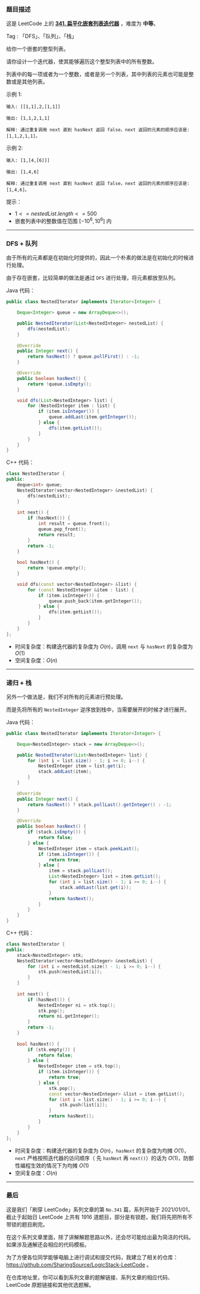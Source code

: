 ### 题目描述

这是 LeetCode 上的 **[341. 扁平化嵌套列表迭代器](https://leetcode-cn.com/problems/flatten-nested-list-iterator/solution/yi-ti-shuang-jie-dfsdui-lie-di-gui-zhan-kvwhy/)** ，难度为 **中等**。

Tag : 「DFS」、「队列」、「栈」



给你一个嵌套的整型列表。

请你设计一个迭代器，使其能够遍历这个整型列表中的所有整数。

列表中的每一项或者为一个整数，或者是另一个列表，其中列表的元素也可能是整数或是其他列表。 

示例 1:
```
输入: [[1,1],2,[1,1]]

输出: [1,1,2,1,1]

解释: 通过重复调用 next 直到 hasNext 返回 false，next 返回的元素的顺序应该是: [1,1,2,1,1]。
```
示例 2:
```
输入: [1,[4,[6]]]

输出: [1,4,6]

解释: 通过重复调用 next 直到 hasNext 返回 false，next 返回的元素的顺序应该是: [1,4,6]。
```
提示：
* $1 <= nestedList.length <= 500$
* 嵌套列表中的整数值在范围 $[-10^6, 10^6]$ 内

---

### DFS + 队列

由于所有的元素都是在初始化时提供的，因此一个朴素的做法是在初始化的时候进行处理。

由于存在嵌套，比较简单的做法是通过 `DFS` 进行处理，将元素都放至队列。


Java 代码：
```Java
public class NestedIterator implements Iterator<Integer> {

    Deque<Integer> queue = new ArrayDeque<>();

    public NestedIterator(List<NestedInteger> nestedList) {
        dfs(nestedList);
    }
    
    @Override
    public Integer next() {
        return hasNext() ? queue.pollFirst() : -1;
    }

    @Override
    public boolean hasNext() {
        return !queue.isEmpty();
    }

    void dfs(List<NestedInteger> list) {
        for (NestedInteger item : list) {
            if (item.isInteger()) {
                queue.addLast(item.getInteger());
            } else {
                dfs(item.getList());
            }
        }
    }
}
```
C++ 代码：
```C++
class NestedIterator {
public:
    deque<int> queue;
    NestedIterator(vector<NestedInteger> &nestedList) {
        dfs(nestedList);
    }
    
    int next() {
        if (hasNext()) {
            int result = queue.front();
            queue.pop_front();
            return result;
        }
        return -1;
    }
    
    bool hasNext() {
        return !queue.empty();
    }

    void dfs(const vector<NestedInteger> &list) {
        for (const NestedInteger &item : list) {
            if (item.isInteger()) {
                queue.push_back(item.getInteger());
            } else {
                dfs(item.getList());
            }
        }
    }
};
```
* 时间复杂度：构建迭代器的复杂度为 $O(n)$，调用 `next` 与 `hasNext` 的复杂度为 $O(1)$
* 空间复杂度：$O(n)$

---

### 递归 + 栈

另外一个做法是，我们不对所有的元素进行预处理。

而是先将所有的 `NestedInteger` 逆序放到栈中，当需要展开的时候才进行展开。

Java 代码：
```Java
public class NestedIterator implements Iterator<Integer> {

    Deque<NestedInteger> stack = new ArrayDeque<>();

    public NestedIterator(List<NestedInteger> list) {
        for (int i = list.size() - 1; i >= 0; i--) {
            NestedInteger item = list.get(i);
            stack.addLast(item);
        }
    }

    @Override
    public Integer next() {
        return hasNext() ? stack.pollLast().getInteger() : -1;
    }

    @Override
    public boolean hasNext() {
        if (stack.isEmpty()) {
            return false;
        } else {
            NestedInteger item = stack.peekLast();
            if (item.isInteger()) {
                return true;
            } else {
                item = stack.pollLast();
                List<NestedInteger> list = item.getList();
                for (int i = list.size() - 1; i >= 0; i--) {
                    stack.addLast(list.get(i));
                }
                return hasNext();
            }
        }
    }
}
```
C++ 代码：
```C++
class NestedIterator {
public:
    stack<NestedInteger> stk;
    NestedIterator(vector<NestedInteger> &nestedList) {
        for (int i = nestedList.size() - 1; i >= 0; i--) {
            stk.push(nestedList[i]);
        }
    }
    
    int next() {
        if (hasNext()) {
            NestedInteger ni = stk.top();
            stk.pop();
            return ni.getInteger();
        }
        return -1;
    }
    
    bool hasNext() {
        if (stk.empty()) {
            return false;
        } else {
            NestedInteger item = stk.top();
            if (item.isInteger()) {
                return true;
            } else {
                stk.pop();
                const vector<NestedInteger> &list = item.getList();
                for (int i = list.size() - 1; i >= 0; i--) {
                    stk.push(list[i]);
                }
                return hasNext();
            }
        }
    }
};
```
* 时间复杂度：构建迭代器的复杂度为 $O(n)$，`hasNext` 的复杂度为均摊 $O(1)$，`next` 严格按照迭代器的访问顺序（ 先 `hasNext` 再 `next()`）的话为 $O(1)$，防御性编程生效的情况下为均摊 $O(1)$
* 空间复杂度：$O(n)$

---

### 最后

这是我们「刷穿 LeetCode」系列文章的第 `No.341` 篇，系列开始于 2021/01/01，截止于起始日 LeetCode 上共有 1916 道题目，部分是有锁题，我们将先把所有不带锁的题目刷完。

在这个系列文章里面，除了讲解解题思路以外，还会尽可能给出最为简洁的代码。如果涉及通解还会相应的代码模板。

为了方便各位同学能够电脑上进行调试和提交代码，我建立了相关的仓库：https://github.com/SharingSource/LogicStack-LeetCode 。

在仓库地址里，你可以看到系列文章的题解链接、系列文章的相应代码、LeetCode 原题链接和其他优选题解。

